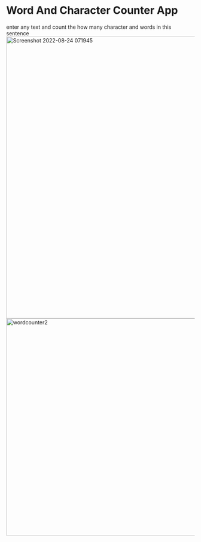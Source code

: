 # Word And Character Counter App

enter any text and count the how many character and words in this sentence<img width="754" alt="Screenshot 2022-08-24 071945" src="https://user-images.githubusercontent.com/55138445/187009380-20e749e4-643d-4bec-b786-33c19ade4143.png">
<img width="581" alt="wordcounter2" src="https://user-images.githubusercontent.com/55138445/187009381-1912fd67-53ee-4cb7-bc48-5df489de541f.png">
